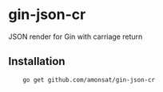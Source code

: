 # gin-json-cr
JSON render for Gin with carriage return

## Installation
```bash
    go get github.com/amonsat/gin-json-cr
```